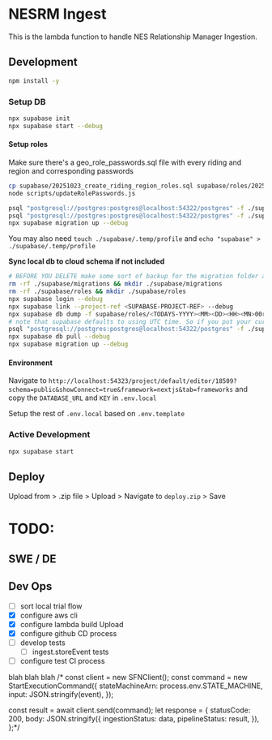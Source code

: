# NESRM Ingest

This is the lambda function to handle NES Relationship Manager Ingestion.

## Development

```bash
npm install -y
```

### Setup DB

```bash
npx supabase init
npx supabase start --debug
```

#### Setup roles

Make sure there's a geo_role_passwords.sql file with every riding and region and corresponding passwords

```bash
cp supabase/20251023_create_riding_region_roles.sql supabase/roles/20251023_create_riding_region_with_passwords_roles.sql
node scripts/updateRolePasswords.js
```

```bash
psql "postgresql://postgres:postgres@localhost:54322/postgres" -f ./supabase/roles/init_sys_roles.sql
psql "postgresql://postgres:postgres@localhost:54322/postgres" -f ./supabase/roles/20251023_create_riding_region_roles_with_passwords.sql
npx supabase migration up --debug
```

You may also need `touch ./supabase/.temp/profile` and `echo "supabase" > ./supabase/.temp/profile`

**Sync local db to cloud schema if not included**

```bash
# BEFORE YOU DELETE make some sort of backup for the migration folder and copy contents there then
rm -rf ./supabase/migrations && mkdir ./supabase/migrations
rm -rf ./supabase/roles && mkdir ./supabase/roles
npx supabase login --debug
npx supabase link --project-ref <SUPABASE-PROJECT-REF> --debug
npx supabase db dump -f supabase/roles/<TODAYS-YYYY><MM><DD><HH><MN>00roles.sql --role-only --debug
# note that supabase defaults to using UTC time. So if you put your current time, it might run earlier or later in order then you expect
psql "postgresql://postgres:postgres@localhost:54322/postgres" -f ./supabase/roles/<TODAYS-YYYY><MM><DD><HH><MN>roles.sql
npx supabase db pull --debug
npx supabase migration up --debug
```

#### Environment

Navigate to `http://localhost:54323/project/default/editor/18509?schema=public&showConnect=true&framework=nextjs&tab=frameworks` and copy the `DATABASE_URL` and `KEY` in `.env.local`

Setup the rest of `.env.local` based on `.env.template`

### Active Development

```bash
npx supabase start
```

## Deploy

Upload from > .zip file > Upload > Navigate to `deploy.zip` > Save

# TODO:

## SWE / DE

## Dev Ops

- [ ] sort local trial flow
- [x] configure aws cli
- [x] configure lambda build Upload
- [x] configure github CD process
- [ ] develop tests
  - [ ] ingest.storeEvent tests
- [ ] configure test CI process

blah blah blah
/\*
const client = new SFNClient();
const command = new StartExecutionCommand({
stateMachineArn: process.env.STATE_MACHINE,
input: JSON.stringify(event),
});

const result = await client.send(command);
let response = {
statusCode: 200,
body: JSON.stringify({
ingestionStatus: data,
pipelineStatus: result,
}),
};\*/
